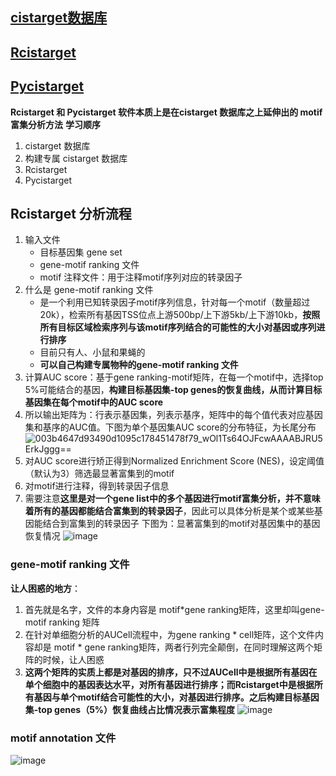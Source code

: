 ## [cistarget数据库](https://resources.aertslab.org/cistarget/)
## [Rcistarget](https://bioconductor.riken.jp/packages/3.9/bioc/vignettes/RcisTarget/inst/doc/RcisTarget.html)
## [Pycistarget](https://pycistarget.readthedocs.io/en/latest/tools.html#)
**Rcistarget 和 Pycistarget 软件本质上是在cistarget 数据库之上延伸出的 motif 富集分析方法**
**学习顺序**
1. cistarget 数据库
2. 构建专属 cistarget 数据库
3. Rcistarget
4. Pycistarget


## Rcistarget 分析流程
1. 输入文件
   * 目标基因集 gene set
   * gene-motif ranking 文件
   * motif 注释文件：用于注释motif序列对应的转录因子
2. 什么是 gene-motif ranking 文件
   * 是一个利用已知转录因子motif序列信息，针对每一个motif（数量超过20k），检索所有基因TSS位点上游500bp/上下游5kb/上下游10kb，**按照所有目标区域检索序列与该motif序列结合的可能性的大小对基因或序列进行排序**
   * 目前只有人、小鼠和果蝇的
   * **可以自己构建专属物种的gene-motif ranking 文件**
3. 计算AUC score：基于gene ranking-motif矩阵，在每一个motif中，选择top 5%可能结合的基因，**构建目标基因集-top genes的恢复曲线，从而计算目标基因集在每个motif中的AUC score**
4. 所以输出矩阵为：行表示基因集，列表示基序，矩阵中的每个值代表对应基因集和基序的AUC值。下图为单个基因集AUC score的分布特征，为长尾分布
  ![003b4647d93490d1095c178451478f79_wOl1Ts64OJFcwAAAABJRU5ErkJggg==](https://github.com/JGangHan/Software-list/assets/75400599/98138926-4805-4d23-a6b6-eb037abfb909)
5. 对AUC score进行矫正得到Normalized Enrichment Score (NES)，设定阈值（默认为3）筛选最显著富集到的motif
6. 对motif进行注释，得到转录因子信息
7. 需要注意**这里是对一个gene list中的多个基因进行motif富集分析，并不意味着所有的基因都能结合富集到的转录因子**，因此可以具体分析是某个或某些基因能结合到富集到的转录因子
下图为：显著富集到的motif对基因集中的基因恢复情况
![image](https://github.com/JGangHan/Software-list/assets/75400599/261217f3-e6be-47f6-9459-51c18c0c0589)

### gene-motif ranking 文件
**让人困惑的地方**：
1. 首先就是名字，文件的本身内容是 motif*gene ranking矩阵，这里却叫gene-motif ranking 矩阵
2. 在针对单细胞分析的AUCell流程中，为gene ranking * cell矩阵，这个文件内容却是 motif * gene ranking矩阵，两者行列完全颠倒，在同时理解这两个矩阵的时候，让人困惑
3. **这两个矩阵的实质上都是对基因的排序，只不过AUCell中是根据所有基因在单个细胞中的基因表达水平，对所有基因进行排序；而Rcistarget中是根据所有基因与单个motif结合可能性的大小，对基因进行排序。之后构建目标基因集-top genes（5%）恢复曲线占比情况表示富集程度**
![image](https://github.com/JGangHan/Software-list/assets/75400599/3a4d0477-3bef-4a5c-9187-3acb4d54bc5a)

### motif annotation 文件
![image](https://github.com/JGangHan/Software-list/assets/75400599/669e2a3f-46a2-410c-8a08-2dc08b984ec1)




